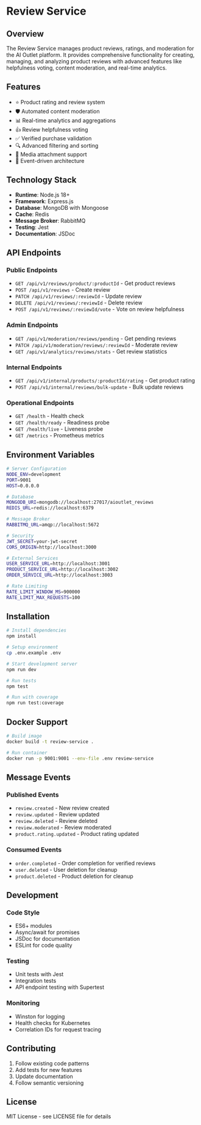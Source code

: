 # Review Service

## Overview

The Review Service manages product reviews, ratings, and moderation for the AI Outlet platform. It provides comprehensive functionality for creating, managing, and analyzing product reviews with advanced features like helpfulness voting, content moderation, and real-time analytics.

## Features

- ⭐ Product rating and review system
- 🛡️ Automated content moderation
- 📊 Real-time analytics and aggregations
- 👍 Review helpfulness voting
- ✅ Verified purchase validation
- 🔍 Advanced filtering and sorting
- 📱 Media attachment support
- 🚀 Event-driven architecture

## Technology Stack

- **Runtime**: Node.js 18+
- **Framework**: Express.js
- **Database**: MongoDB with Mongoose
- **Cache**: Redis
- **Message Broker**: RabbitMQ
- **Testing**: Jest
- **Documentation**: JSDoc

## API Endpoints

### Public Endpoints

- `GET /api/v1/reviews/product/:productId` - Get product reviews
- `POST /api/v1/reviews` - Create review
- `PATCH /api/v1/reviews/:reviewId` - Update review
- `DELETE /api/v1/reviews/:reviewId` - Delete review
- `POST /api/v1/reviews/:reviewId/vote` - Vote on review helpfulness

### Admin Endpoints

- `GET /api/v1/moderation/reviews/pending` - Get pending reviews
- `PATCH /api/v1/moderation/reviews/:reviewId` - Moderate review
- `GET /api/v1/analytics/reviews/stats` - Get review statistics

### Internal Endpoints

- `GET /api/v1/internal/products/:productId/rating` - Get product rating
- `POST /api/v1/internal/reviews/bulk-update` - Bulk update reviews

### Operational Endpoints

- `GET /health` - Health check
- `GET /health/ready` - Readiness probe
- `GET /health/live` - Liveness probe
- `GET /metrics` - Prometheus metrics

## Environment Variables

```bash
# Server Configuration
NODE_ENV=development
PORT=9001
HOST=0.0.0.0

# Database
MONGODB_URI=mongodb://localhost:27017/aioutlet_reviews
REDIS_URL=redis://localhost:6379

# Message Broker
RABBITMQ_URL=amqp://localhost:5672

# Security
JWT_SECRET=your-jwt-secret
CORS_ORIGIN=http://localhost:3000

# External Services
USER_SERVICE_URL=http://localhost:3001
PRODUCT_SERVICE_URL=http://localhost:3002
ORDER_SERVICE_URL=http://localhost:3003

# Rate Limiting
RATE_LIMIT_WINDOW_MS=900000
RATE_LIMIT_MAX_REQUESTS=100
```

## Installation

```bash
# Install dependencies
npm install

# Setup environment
cp .env.example .env

# Start development server
npm run dev

# Run tests
npm test

# Run with coverage
npm run test:coverage
```

## Docker Support

```bash
# Build image
docker build -t review-service .

# Run container
docker run -p 9001:9001 --env-file .env review-service
```

## Message Events

### Published Events

- `review.created` - New review created
- `review.updated` - Review updated
- `review.deleted` - Review deleted
- `review.moderated` - Review moderated
- `product.rating.updated` - Product rating updated

### Consumed Events

- `order.completed` - Order completion for verified reviews
- `user.deleted` - User deletion for cleanup
- `product.deleted` - Product deletion for cleanup

## Development

### Code Style

- ES6+ modules
- Async/await for promises
- JSDoc for documentation
- ESLint for code quality

### Testing

- Unit tests with Jest
- Integration tests
- API endpoint testing with Supertest

### Monitoring

- Winston for logging
- Health checks for Kubernetes
- Correlation IDs for request tracing

## Contributing

1. Follow existing code patterns
2. Add tests for new features
3. Update documentation
4. Follow semantic versioning

## License

MIT License - see LICENSE file for details
